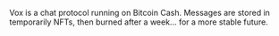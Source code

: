 Vox is a chat protocol running on Bitcoin Cash. Messages are stored in temporarily NFTs, then burned after a week... for a more stable future. 
